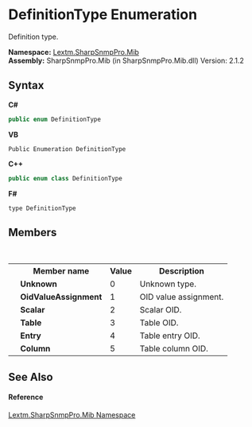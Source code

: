 # DefinitionType Enumeration
 

Definition type.

**Namespace:**&nbsp;<a href="N_Lextm_SharpSnmpPro_Mib">Lextm.SharpSnmpPro.Mib</a><br />**Assembly:**&nbsp;SharpSnmpPro.Mib (in SharpSnmpPro.Mib.dll) Version: 2.1.2

## Syntax

**C#**<br />
``` C#
public enum DefinitionType
```

**VB**<br />
``` VB
Public Enumeration DefinitionType
```

**C++**<br />
``` C++
public enum class DefinitionType
```

**F#**<br />
``` F#
type DefinitionType
```


## Members
&nbsp;<table><tr><th></th><th>Member name</th><th>Value</th><th>Description</th></tr><tr><td /><td target="F:Lextm.SharpSnmpPro.Mib.DefinitionType.Unknown">**Unknown**</td><td>0</td><td>Unknown type.</td></tr><tr><td /><td target="F:Lextm.SharpSnmpPro.Mib.DefinitionType.OidValueAssignment">**OidValueAssignment**</td><td>1</td><td>OID value assignment.</td></tr><tr><td /><td target="F:Lextm.SharpSnmpPro.Mib.DefinitionType.Scalar">**Scalar**</td><td>2</td><td>Scalar OID.</td></tr><tr><td /><td target="F:Lextm.SharpSnmpPro.Mib.DefinitionType.Table">**Table**</td><td>3</td><td>Table OID.</td></tr><tr><td /><td target="F:Lextm.SharpSnmpPro.Mib.DefinitionType.Entry">**Entry**</td><td>4</td><td>Table entry OID.</td></tr><tr><td /><td target="F:Lextm.SharpSnmpPro.Mib.DefinitionType.Column">**Column**</td><td>5</td><td>Table column OID.</td></tr></table>

## See Also


#### Reference
<a href="N_Lextm_SharpSnmpPro_Mib">Lextm.SharpSnmpPro.Mib Namespace</a><br />
